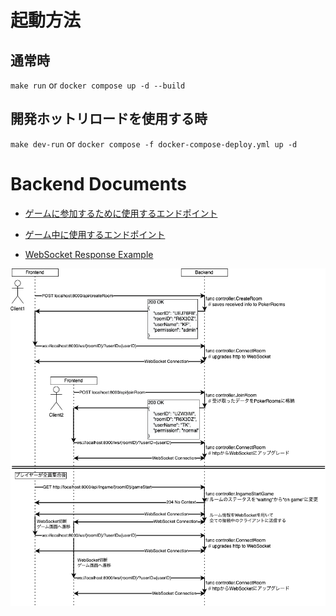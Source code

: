 # 起動方法

## 通常時

`make run`
or
`docker compose up -d --build`

## 開発ホットリロードを使用する時

`make dev-run`
or
`docker compose -f docker-compose-deploy.yml up -d    `

# Backend Documents

- [ゲームに参加するために使用するエンドポイント](./doc/outgame.md)

- [ゲーム中に使用するエンドポイント](./doc/ingame.md)

- [WebSocket Response Example](./doc/websocket.md)

![JPHacks.png](../doc/uml_to_start.png)